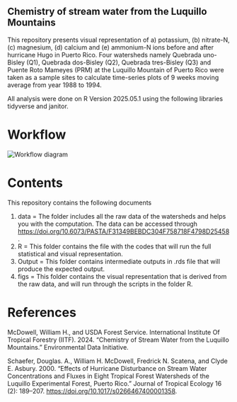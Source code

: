 ## Chemistry of stream water from the Luquillo Mountains

This repository presents visual representation of a) potassium, (b) nitrate-N, (c) magnesium, (d) calcium and (e) ammonium-N  ions before and after hurricane Hugo in Puerto Rico. Four watersheds namely Quebrada uno-Bisley (Q1), Quebrada dos-Bisley (Q2), Quebrada tres-Bisley (Q3) and Puente Roto Mameyes (PRM) at the Luquillo Mountain of Puerto Rico were taken as  a sample sites to calculate time-series plots of 9 weeks moving average from year 1988 to 1994.

All analysis were done on R Version 2025.05.1 using the following libraries tidyverse and janitor.

# Workflow

![Workflow diagram](Workflow.png)

# Contents

This repository contains the following documents
1. data = The folder includes all the raw data of the watersheds and helps you with the computation. The data can be accessed through <https://doi.org/10.6073/PASTA/F31349BEBDC304F758718F4798D25458>.
2. R = This folder contains the file with the codes that will run the full statistical and visual representation.
3. Output = This folder contains intermediate outputs in .rds file that will produce the expected output.
4. figs = This folder contains the visual representation that is derived from the raw data, and will run through the scripts in the folder R.

# References

McDowell, William H., and USDA Forest Service. International Institute Of Tropical Forestry (IITF). 2024. “Chemistry of Stream Water from the Luquillo Mountains.” Environmental Data Initiative.

Schaefer, Douglas. A., William H. McDowell, Fredrick N. Scatena, and Clyde E. Asbury. 2000. “Effects of Hurricane Disturbance on Stream Water Concentrations and Fluxes in Eight Tropical Forest Watersheds of the Luquillo Experimental Forest, Puerto Rico.” Journal of Tropical Ecology 16 (2): 189–207. <https://doi.org/10.1017/s0266467400001358>.
